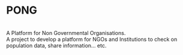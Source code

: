 PONG
====

<br> A Platform for Non Governmental Organisations.<br/>
A project to develop a platform for NGOs and Institutions to check on population data, share information... etc.
